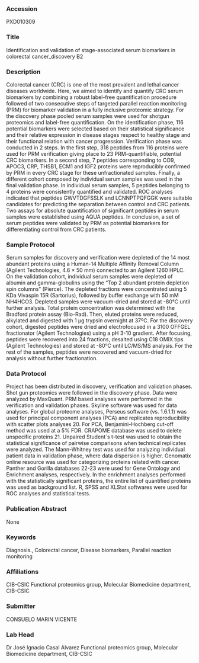 ### Accession
PXD010309

### Title
Identification and validation of stage-associated serum biomarkers in colorectal cancer_discovery B2

### Description
Colorectal cancer (CRC) is one of the most prevalent and lethal cancer diseases worldwide. Here, we aimed to identify and quantify CRC serum biomarkers by combining a robust label-free quantification procedure followed of two consecutive steps of targeted parallel reaction monitoring (PRM) for biomarker validation in a fully inclusive proteomic strategy.  For the discovery phase pooled serum samples were used for shotgun proteomics and label-free quantification. On the identification phase, 116 potential biomarkers were selected based on their statistical significance and their relative expression in disease stages respect to healthy stage and their functional relation with cancer progression. Verification phase was conducted in 2 steps. In the first step, 318 peptides from 116 proteins were used for PRM verification giving place to 23 PRM-quantifiable, potential CRC biomarkers. In a second step, 7 peptides corresponding to CO9, APOC3, CRP, THSB1, ECM1 and IGF2 proteins were reproducibly confirmed by PRM in every CRC stage for these unfractionated samples. Finally, a different cohort composed by individual serum samples was used in the final validation phase.  In individual serum samples, 5 peptides belonging to 4 proteins were consistently quantified and validated. ROC analyses indicated that peptides GWVTDGFSSLK and LCNNPTPQFGGK were suitable candidates for predicting the separation between control and CRC patients. Two assays for absolute quantification of significant peptides in serum samples were established using AQUA peptides. In conclusion, a set of serum peptides were validated by PRM as potential biomarkers for differentiating control from CRC patients.

### Sample Protocol
Serum samples for discovery and verification were depleted of the 14 most abundant proteins using a Human-14 Multiple Affinity Removal Column (Agilent Technologies, 4.6 × 50 mm) connected to an Agilent 1260 HPLC. On the validation cohort, individual serum samples were depleted of albumin and gamma-globulins using the “Top 2 abundant protein depletion spin columns” (Pierce).   The depleted fractions were concentrated using 5 KDa Vivaspin 15R (Sartorius), followed by buffer exchange with 50 mM NH4HCO3. Depleted samples were vacuum-dried and stored at -80°C until further analysis. Total protein concentration was determined with the Bradford protein assay (Bio-Rad). Then, eluted proteins were reduced, alkylated and digested with 1 μg trypsin overnight at 37ºC.  For the discovery cohort, digested peptides were dried and electrofocused in a 3100 OFFGEL fractionator (Agilent Technologies) using a pH 3-10 gradient. After focusing, peptides were recovered into 24 fractions, desalted using C18 OMIX tips (Agilent Technologies) and stored at -80°C until LC/MS/MS analysis. For the rest of the samples, peptides were recovered and vacuum-dried for analysis without further fractionation.

### Data Protocol
Project has been distributed in discovery, verification and validation phases. Shot gun proteomics were followed in the discovery phase. Data were analyzed by MaxQuant. PRM based analyses were performed in the verification and validation phases. Skyline software was used for data analyses. For global proteome analyses, Perseus software (vs. 1.6.1.1) was used for principal component analyses (PCA) and replicates reproducibility with scatter plots analyses 20. For PCA, Benjamini-Hochberg cut-off method was used at a 5% FDR. CRAPOME database was used to delete unspecific proteins 21.  Unpaired Student´s t-test was used to obtain the statistical significance of pairwise comparisons when technical replicates were analyzed. The Mann-Whitney test was used for analyzing individual patient data in validation phase, where data dispersion is higher.   Genomatix online resource was used for categorizing proteins related with cancer. Panther and Gorilla databases 22-23 were used for Gene Ontology and Enrichment analyses, respectively. In the enrichment analyses performed with the statistically significant proteins, the entire list of quantified proteins was used as background list. R, SPSS and XLStat softwares were used for ROC analyses and statistical tests.

### Publication Abstract
None

### Keywords
Diagnosis., Colorectal cancer, Disease biomarkers, Parallel reaction monitoring

### Affiliations
CIB-CSIC
Functional proteomics group, Molecular Biomedicine department, CIB-CSIC

### Submitter
CONSUELO MARIN VICENTE

### Lab Head
Dr José Ignacio Casal Alvarez
Functional proteomics group, Molecular Biomedicine department, CIB-CSIC


